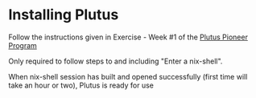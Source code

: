 # Installing Plutus
Follow the instructions given in Exercise - Week #1 of the [Plutus Pioneer Program](https://github.com/input-output-hk/plutus-pioneer-program)

Only required to follow steps to and including "Enter a nix-shell".

When nix-shell session has built and opened successfully (first time will take an hour or two), Plutus is ready for use 
